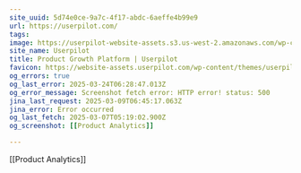 ```yaml
---
site_uuid: 5d74e0ce-9a7c-4f17-abdc-6aeffe4b99e9
url: https://userpilot.com/
tags: 
image: https://userpilot-website-assets.s3.us-west-2.amazonaws.com/wp-content/uploads/2023/06/12134316/Userpilot-Product-Growth-Unlocked.png
site_name: Userpilot
title: Product Growth Platform | Userpilot
favicon: https://website-assets.userpilot.com/wp-content/themes/userpilot-inc/favicon/favicon-32x32.png
og_errors: true
og_last_error: 2025-03-24T06:28:47.013Z
og_error_message: Screenshot fetch error: HTTP error! status: 500
jina_last_request: 2025-03-09T06:45:17.063Z
jina_error: Error occurred
og_last_fetch: 2025-03-07T05:19:02.900Z
og_screenshot: [[Product Analytics]]

---
```

[[Product Analytics]]
